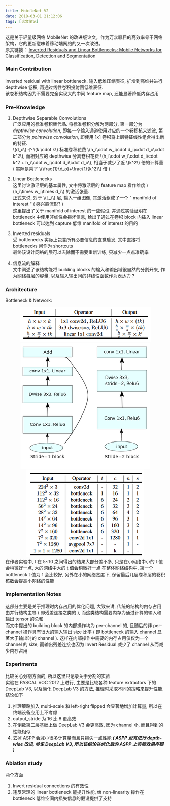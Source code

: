 ```yaml
---
title: MobileNet V2
date: 2018-03-01 21:12:06
tags: [论文笔记]
---
```

这是关于轻量级网络 MobileNet 的改进版论文，作为万众瞩目的高效率骨干网络架构，它的更新意味着移动端网络的又一次改进。  
原文链接： [Inverted Residuals and Linear Bottlenecks: Mobile Networks for Classification, Detection and Segmentation](https://arxiv.org/pdf/1801.04381.pdf)
<!--more-->
### Main Contribution
inverted residual with linear bottleneck. 输入低维压缩表征, 扩增到高维并进行 depthwise 卷积, 再通过线性卷积投射回低维表征.    
该卷积结构因为不需要完全实现大的中间 feature map, 还能显著降低内存占用  
### Pre-Knowledge
1. Depthwise Separable Convolutions  
广泛应用的标准卷积替代品. 将标准卷积分解为两部分, 第一部分为 _depthwise convolution_, 即每一个输入通道使用对应的一个卷积核来滤波, 第二部分为 _pointwise convolution_, 即使用 1x1 卷积将上层特征线性组合得出新的特征.  
\\(d_o\\) 个 \\(k \cdot k\\) 标准卷积花费 \\(h_i\cdot w_i\cdot d_i\cdot d_o\cdot k^2\\), 而相对应的 depthwise 分离卷积花费 \\(h_i\cdot w_i\cdot d_i\cdot k^2 + h_i\cdot w_i\cdot d_i\cdot d_o\\), 相当于减少了近 \\(k^2\\) 倍的计算量 ( 实际是乘了 \\(\frac{1}{d_o}+\frac{1}{k^2}\\) 倍 )

2. Linear Bottlenecks  
这里讨论激活层的基本属性, 文中将激活层的 feature map 看作维度 \\(h_i\times w_i\times d_i\\) 的激活张量.   
正式来说, 对于 \\(L_i\\) 层, 输入一组图像, 其激活组成了一个 " manifold of interest " ( 感兴趣流形? )  
这里提出了关于 manifold of interest 的一些假设, 并通过实验证明在 bottleneck 中使用非线性会损坏信息, 给出了通过在卷积 block 内插入 linear bottleneck 可以达到 capture 低维 manifold of interest 的目的  
 
3. Inverted residuals  
受 bottlenecks 实际上包含所有必要信息的直觉启发, 文中直接将 bottlenecks 间作为 shortcuts  
最终该设计网络的层可以去除而不需要重新训练, 只减少一点点准确率

4. 信息流的解释  
文中阐述了该结构能将 building blocks 的输入和输出域很自然的分割开来, 作为网络每层的容量, 以及输入输出间的非线性函数作为表达力 ?  

### Architecture
Bottleneck & Network:  
<div align=center>
<img src="MobileNetsV2/bottleneck.png">
<img src="MobileNetsV2/block.png">
<img src="MobileNetsV2/network.png">
</div>
在作者实验中, t 在 5~10 之间得出的结果大部分差不多, 只是在小网络中小的 t 值会稍微好一点, 大的网络中大的 t 值会稍微好一点  
在整体网络结构中, 第一个 bottleneck t 值为 1 会比较好, 另外在小的网络宽度下, 保留最后几层卷积层的卷积核数会提高小网络的性能  

### Implementation Notes
这部分主要是关于推理时内存占用的优化问题, 大致来讲, 传统的结构的内存占用由并行结构主导 ( 即残差连接之类的 ), 而这类结构需要内存为通过计算的输入和输出 tensor 的总和  
而文中提出的 building block 的内部操作均为 per-channel 的, 且随后的非 per-channel 操作具有很大的输入输出 size 比率 ( 即 bottleneck 的输入 channel 显著大于输出时的 channel ). 这样在内部操作中需要的内存占用仅仅为一个 channel 的 size, 而输出残差连接也因为 Invert Residual 减少了 channel 从而减少内存占用  

### Experiments
比较关心分割方面的, 所以这里只记录关于分割的实验  
实验在 PASCAL VOC 2012 上进行, 主要是比较各种 feature extractors 下的 DeepLab V3, 以及简化 DeepLab V3 的方法, 推理时采取不同的策略来提升性能. 结论如下  
1. 推理策略加入 multi-scale 和 left-right flipped 会显著地增加计算量, 所以在终端设备应用上不考虑
2. output_stride 为 16 比 8 更高效
3. 在倒数第二层基础上做 DeepLab V3 会更高效, 因为 channel 小, 而且得到的性能相似
4. 去掉 ASPP 会减小很多计算量而且只损失一点性能 ___( ASPP 没有进行 depth-wise 改进, 参见 DeepLab V3, 所以该结论在优化后的 ASPP 上实际效果存疑 )___

### Ablation study
两个方面
1. Invert residual connections 的有效性
2. 违反常理的 linear bottleneck 能提升性能, 给 non-linearity 操作在 bottleneck 低维空间内损失信息的假设提供了支持



